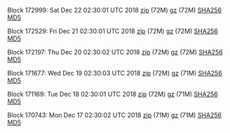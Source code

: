 Block 172999: Sat Dec 22 02:30:01 UTC 2018 [zip](https://files.01coin.io/mainnet/2018-12-22/bootstrap.dat.zip) (72M) [gz](https://files.01coin.io/mainnet/2018-12-22/bootstrap.dat.tar.gz) (72M) [SHA256](https://files.01coin.io/mainnet/2018-12-22/sha256.txt) [MD5](https://files.01coin.io/mainnet/2018-12-22/md5.txt)

Block 172529: Fri Dec 21 02:30:01 UTC 2018 [zip](https://files.01coin.io/mainnet/2018-12-21/bootstrap.dat.zip) (72M) [gz](https://files.01coin.io/mainnet/2018-12-21/bootstrap.dat.tar.gz) (72M) [SHA256](https://files.01coin.io/mainnet/2018-12-21/sha256.txt) [MD5](https://files.01coin.io/mainnet/2018-12-21/md5.txt)

Block 172197: Thu Dec 20 02:30:02 UTC 2018 [zip](https://files.01coin.io/mainnet/2018-12-20/bootstrap.dat.zip) (72M) [gz](https://files.01coin.io/mainnet/2018-12-20/bootstrap.dat.tar.gz) (72M) [SHA256](https://files.01coin.io/mainnet/2018-12-20/sha256.txt) [MD5](https://files.01coin.io/mainnet/2018-12-20/md5.txt)

Block 171677: Wed Dec 19 02:30:03 UTC 2018 [zip](https://files.01coin.io/mainnet/2018-12-19/bootstrap.dat.zip) (72M) [gz](https://files.01coin.io/mainnet/2018-12-19/bootstrap.dat.tar.gz) (71M) [SHA256](https://files.01coin.io/mainnet/2018-12-19/sha256.txt) [MD5](https://files.01coin.io/mainnet/2018-12-19/md5.txt)

Block 171169: Tue Dec 18 02:30:01 UTC 2018 [zip](https://files.01coin.io/mainnet/2018-12-18/bootstrap.dat.zip) (72M) [gz](https://files.01coin.io/mainnet/2018-12-18/bootstrap.dat.tar.gz) (71M) [SHA256](https://files.01coin.io/mainnet/2018-12-18/sha256.txt) [MD5](https://files.01coin.io/mainnet/2018-12-18/md5.txt)

Block 170743: Mon Dec 17 02:30:02 UTC 2018 [zip](https://files.01coin.io/mainnet/2018-12-17/bootstrap.dat.zip) (71M) [gz](https://files.01coin.io/mainnet/2018-12-17/bootstrap.dat.tar.gz) (71M) [SHA256](https://files.01coin.io/mainnet/2018-12-17/sha256.txt) [MD5](https://files.01coin.io/mainnet/2018-12-17/md5.txt)
